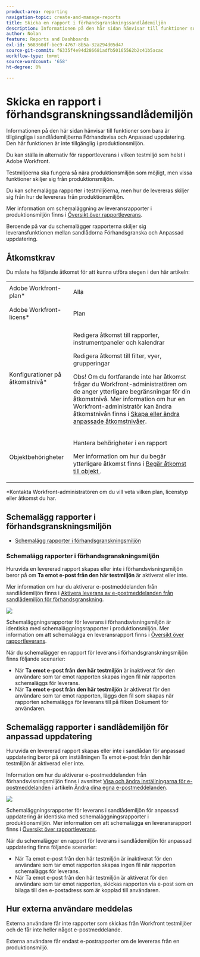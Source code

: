 ```yaml
---
product-area: reporting
navigation-topic: create-and-manage-reports
title: Skicka en rapport i förhandsgranskningssandlådemiljön
description: Informationen på den här sidan hänvisar till funktioner som bara är tillgängliga i sandlådemiljöerna Förhandsvisa och Anpassad uppdatering. Den här funktionen är inte tillgänglig i produktionsmiljön.
author: Nolan
feature: Reports and Dashboards
exl-id: 568360df-bec9-4767-8b5a-32a294d05d47
source-git-commit: f6335f4e94d286681adfb50165562b2c41b5acac
workflow-type: tm+mt
source-wordcount: '658'
ht-degree: 0%

---
```


# Skicka en rapport i förhandsgranskningssandlådemiljön

Informationen på den här sidan hänvisar till funktioner som bara är tillgängliga i sandlådemiljöerna Förhandsvisa och Anpassad uppdatering. Den här funktionen är inte tillgänglig i produktionsmiljön.

Du kan ställa in alternativ för rapportleverans i vilken testmiljö som helst i Adobe Workfront.

<!--
<p data-mc-conditions="QuicksilverOrClassic.Draft mode">For information about the Workfront test environments, see the "Workfront Testing Environments" section. (NOTE:&nbsp;drafted - link this section)</p>
-->

Testmiljöerna ska fungera så nära produktionsmiljön som möjligt, men vissa funktioner skiljer sig från produktionsmiljön.

Du kan schemalägga rapporter i testmiljöerna, men hur de levereras skiljer sig från hur de levereras från produktionsmiljön.

Mer information om schemaläggning av leveransrapporter i produktionsmiljön finns i [Översikt över rapportleverans](../../../reports-and-dashboards/reports/creating-and-managing-reports/set-up-report-deliveries.md).

Beroende på var du schemalägger rapporterna skiljer sig leveransfunktionen mellan sandlådorna Förhandsgranska och Anpassad uppdatering.

## Åtkomstkrav

Du måste ha följande åtkomst för att kunna utföra stegen i den här artikeln:

<table style="table-layout:auto"> 
 <col> 
 <col> 
 <tbody> 
  <tr> 
   <td role="rowheader">Adobe Workfront-plan*</td> 
   <td> <p>Alla</p> </td> 
  </tr> 
  <tr> 
   <td role="rowheader">Adobe Workfront-licens*</td> 
   <td> <p>Plan </p> </td> 
  </tr> 
  <tr> 
   <td role="rowheader">Konfigurationer på åtkomstnivå*</td> 
   <td> <p>Redigera åtkomst till rapporter, instrumentpaneler och kalendrar</p> <p>Redigera åtkomst till filter, vyer, grupperingar</p> <p>Obs! Om du fortfarande inte har åtkomst frågar du Workfront-administratören om de anger ytterligare begränsningar för din åtkomstnivå. Mer information om hur en Workfront-administratör kan ändra åtkomstnivån finns i <a href="../../../administration-and-setup/add-users/configure-and-grant-access/create-modify-access-levels.md" class="MCXref xref">Skapa eller ändra anpassade åtkomstnivåer</a>.</p> </td> 
  </tr> 
  <tr> 
   <td role="rowheader">Objektbehörigheter</td> 
   <td> <p>Hantera behörigheter i en rapport</p> <p>Mer information om hur du begär ytterligare åtkomst finns i <a href="../../../workfront-basics/grant-and-request-access-to-objects/request-access.md" class="MCXref xref">Begär åtkomst till objekt </a>.</p> </td> 
  </tr> 
 </tbody> 
</table>

&#42;Kontakta Workfront-administratören om du vill veta vilken plan, licenstyp eller åtkomst du har.

## Schemalägg rapporter i förhandsgranskningsmiljön

* [Schemalägg rapporter i förhandsgranskningsmiljön](#schedule-reports-in-the-preview-environment)

### Schemalägg rapporter i förhandsgranskningsmiljön

Huruvida en levererad rapport skapas eller inte i förhandsvisningsmiljön beror på om **Ta emot e-post från den här testmiljön** är aktiverat eller inte.

Mer information om hur du aktiverar e-postmeddelanden från sandlådemiljön finns i [Aktivera leverans av e-postmeddelanden från sandlådemiljön för förhandsgranskning](../../../workfront-basics/using-notifications/enable-delivery-emails-from-preview-sandbox-environment.md).

![](assets/receive-emails-from-sandbox-setting-edit-350x223.png)

Schemaläggningsrapporter för leverans i förhandsvisningsmiljön är identiska med schemaläggningsrapporter i produktionsmiljön. Mer information om att schemalägga en leveransrapport finns i [Översikt över rapportleverans](../../../reports-and-dashboards/reports/creating-and-managing-reports/set-up-report-deliveries.md).

När du schemalägger en rapport för leverans i förhandsgranskningsmiljön finns följande scenarier:

* När **Ta emot e-post från den här testmiljön** är inaktiverat för den användare som tar emot rapporten skapas ingen fil när rapporten schemaläggs för leverans.
* När **Ta emot e-post från den här testmiljön** är aktiverat för den användare som tar emot rapporten, läggs den fil som skapas när rapporten schemaläggs för leverans till på fliken Dokument för användaren.

## Schemalägg rapporter i sandlådemiljön för anpassad uppdatering

Huruvida en levererad rapport skapas eller inte i sandlådan för anpassad uppdatering beror på om inställningen Ta emot e-post från den här testmiljön är aktiverad eller inte.

Information om hur du aktiverar e-postmeddelanden från förhandsvisningsmiljön finns i avsnittet [Visa och ändra inställningarna för e-postmeddelanden](../../../workfront-basics/using-notifications/activate-or-deactivate-your-own-event-notifications.md#view) i artikeln [Ändra dina egna e-postmeddelanden](../../../workfront-basics/using-notifications/activate-or-deactivate-your-own-event-notifications.md).

![](assets/receive-emails-from-sandbox-setting-edit-350x223.png)

Schemaläggningsrapporter för leverans i sandlådemiljön för anpassad uppdatering är identiska med schemaläggningsrapporter i produktionsmiljön. Mer information om att schemalägga en leveransrapport finns i [Översikt över rapportleverans](../../../reports-and-dashboards/reports/creating-and-managing-reports/set-up-report-deliveries.md).

När du schemalägger en rapport för leverans i sandlådemiljön för anpassad uppdatering finns följande scenarier:

* När Ta emot e-post från den här testmiljön är inaktiverat för den användare som tar emot rapporten skapas ingen fil när rapporten schemaläggs för leverans.
* När Ta emot e-post från den här testmiljön är aktiverat för den användare som tar emot rapporten, skickas rapporten via e-post som en bilaga till den e-postadress som är kopplad till användaren.

## Hur externa användare meddelas

Externa användare får inte rapporter som skickas från Workfront testmiljöer och de får inte heller något e-postmeddelande.

Externa användare får endast e-postrapporter om de levereras från en produktionsmiljö.

